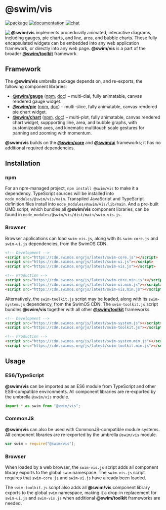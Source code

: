 # @swim/vis

[![package](https://img.shields.io/npm/v/@swim/vis.svg)](https://www.npmjs.com/package/@swim/vis)
[![documentation](https://img.shields.io/badge/doc-TypeDoc-blue.svg)](https://docs.swimos.org/js/latest/modules/_swim_vis.html)
[![chat](https://img.shields.io/badge/chat-Gitter-green.svg)](https://gitter.im/swimos/community)

<a href="https://www.swimos.org"><img src="https://docs.swimos.org/readme/marlin-blue.svg" align="left"></a>

**@swim/vis** implements procedurally animated, interactive diagrams,
including gauges, pie charts, and line, area, and bubble charts.  These fully
encapsulated widgets can be embedded into any web application framework, or
directly into any web page.  **@swim/vis** is a part of the broader
[**@swim/toolkit**](https://github.com/swimos/swim/tree/master/swim-toolkit-js/@swim/toolkit) framework.

## Framework

The **@swim/vis** umbrella package depends on, and re-exports,
the following component libraries:

- [**@swim/gauge**](https://github.com/swimos/swim/tree/master/swim-toolkit-js/swim-vis-js/@swim/gauge)
  ([npm](https://www.npmjs.com/package/@swim/gauge),
  [doc](https://docs.swimos.org/js/latest/modules/_swim_gauge.html)) –
  multi-dial, fully animatable, canvas rendered gauge widget.
- [**@swim/pie**](https://github.com/swimos/swim/tree/master/swim-toolkit-js/swim-vis-js/@swim/pie)
  ([npm](https://www.npmjs.com/package/@swim/pie),
  [doc](https://docs.swimos.org/js/latest/modules/_swim_pie.html)) –
  multi-slice, fully animatable, canvas rendered pie chart widget.
- [**@swim/chart**](https://github.com/swimos/swim/tree/master/swim-toolkit-js/swim-vis-js/@swim/chart)
  ([npm](https://www.npmjs.com/package/@swim/chart),
  [doc](https://docs.swimos.org/js/latest/modules/_swim_chart.html)) –
  multi-plot, fully animatable, canvas rendered chart widget, suppporting line,
  area, and bubble graphs, with customizeable axes, and kinematic multitouch
  scale gestures for panning and zooming with momentum.

**@swim/vis** builds on the [**@swim/core**](https://github.com/swimos/swim/tree/master/swim-system-js/swim-core-js/@swim/core)
and [**@swim/ui**](https://github.com/swimos/swim/tree/master/swim-toolkit-js/swim-vis-js/@swim/ui)
frameworks; it has no additional required dependencies.

## Installation

### npm

For an npm-managed project, `npm install @swim/vis` to make it a dependency.
TypeScript sources will be installed into `node_modules/@swim/vis/main`.
Transpiled JavaScript and TypeScript definition files install into
`node_modules/@swim/vis/lib/main`.  And a pre-built UMD script, which
bundles all **@swim/vis** component libraries, can be found in
`node_modules/@swim/vis/dist/main/swim-vis.js`.

### Browser

Browser applications can load `swim-vis.js`, along with its `swim-core.js`
and `swim-ui.js` dependencies, from the SwimOS CDN.

```html
<!-- Development -->
<script src="https://cdn.swimos.org/js/latest/swim-core.js"></script>
<script src="https://cdn.swimos.org/js/latest/swim-ui.js"></script>
<script src="https://cdn.swimos.org/js/latest/swim-vis.js"></script>

<!-- Production -->
<script src="https://cdn.swimos.org/js/latest/swim-core.min.js"></script>
<script src="https://cdn.swimos.org/js/latest/swim-ui.min.js"></script>
<script src="https://cdn.swimos.org/js/latest/swim-vis.min.js"></script>
```

Alternatively, the `swim-toolkit.js` script may be loaded, along with its
`swim-system.js` dependency, from the SwimOS CDN.  The `swim-toolkit.js`
script bundles **@swim/vis** together with all other
[**@swim/toolkit**](https://github.com/swimos/swim/tree/master/swim-toolkit-js/@swim/toolkit)
frameworks.

```html
<!-- Development -->
<script src="https://cdn.swimos.org/js/latest/swim-system.js"></script>
<script src="https://cdn.swimos.org/js/latest/swim-toolkit.js"></script>

<!-- Production -->
<script src="https://cdn.swimos.org/js/latest/swim-system.min.js"></script>
<script src="https://cdn.swimos.org/js/latest/swim-toolkit.min.js"></script>
```

## Usage

### ES6/TypeScript

**@swim/vis** can be imported as an ES6 module from TypeScript and other
ES6-compatible environments.  All component libraries are re-exported by
the umbrella `@swim/vis` module.

```typescript
import * as swim from "@swim/vis";
```

### CommonJS

**@swim/vis** can also be used with CommonJS-compatible module systems.
All component libraries are re-exported by the umbrella `@swim/vis` module.

```javascript
var swim = require("@swim/vis");
```

### Browser

When loaded by a web browser, the `swim-vis.js` script adds all component
library exports to the global `swim` namespace.  The `swim-vis.js` script
requires that `swim-core.js` and `swim-ui.js` have already been loaded.

The `swim-toolkit.js` script also adds all **@swim/vis** component library
exports to the global `swim` namespace, making it a drop-in replacement
for `swim-ui.js` and `swim-vis.js` when additional **@swim/toolkit**
frameworks are needed.
